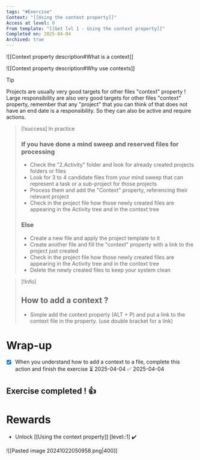 ```yaml
---
tags: "#Exercise"
Context: "[[Using the context property]]"
Access at level: 0
From template: "[[Get lvl 1 - Using the context property]]"
Completed on: 2025-04-04
Archived: true
---
```




![[Context property description#What is a context]]

![[Context property description#Why use contexts]]

> [!tip] 
> Projects are usually very good targets for other files "context" property ! 
> Large responsibility are also very good targets for other files "context" property, remember that any "project" that you can think of that does not have an end date is a responsibility. So they can also be active and require actions. 

> [!success] In practice
> ### If you have done a mind sweep and reserved files for processing 
> - Check the "2.Activity" folder and look for already created projects folders or files
> - Look for 3 to 4 candidate files from your mind sweep that can represent a task or a sub-project for those projects
> - Process them and add the "Context" property, referencing their relevant project 
> - Check in the project file how those newly created files are appearing in the Activity tree and in the context tree
> ### Else
> - Create a new file and apply the project template to it
> - Create another file and fill the "context" property with a link to the project just created
> - Check in the project file how those newly created files are appearing in the Activity tree and in the context tree
> - Delete the newly created files to keep your system clean

>[!Info]
>## How to add a context ? 
>- Simple add the context property (ALT + P) and put a link to the context file in the property. (use double bracket for a link)

# Wrap-up

- [x] When you understand how to add a context to a file, complete this action and finish the exercise ⏳ 2025-04-04 ✅ 2025-04-04

## Exercise completed ! 👍 

# Rewards

- Unlock [[Using the context property]] [level::1] ✔️

![[Pasted image 20241022050958.png|400]]

